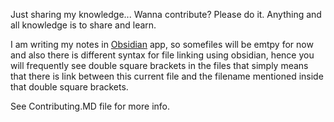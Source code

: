 Just sharing my knowledge... Wanna contribute? Please do it. Anything and all knowledge is to share and learn.

 I am writing my notes in [Obsidian](https://obsidian.md/) app, so somefiles will be emtpy for now and also there is different syntax for file linking using obsidian, hence you will frequently see double square brackets in the files that simply means that there is link between this current file and the filename mentioned inside that double square brackets.


See Contributing.MD file for more info.

